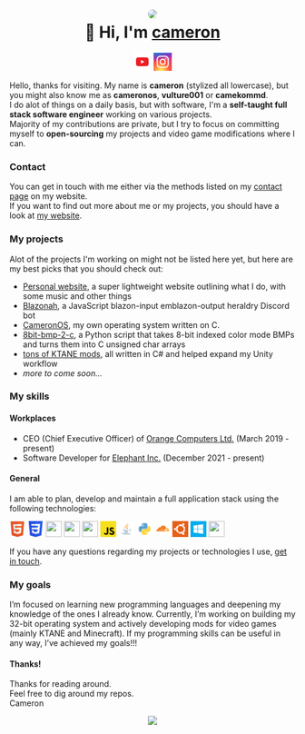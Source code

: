 <h1 align="center"><img width=20% src="https://github.com/cameronos.png" style="border-radius: 50%"><br>👋 Hi, I'm <a href="https://cameronos.github.io/" target="_blank">cameron</a></h1>

<p align="center">
    <a href="https://www.youtube.com/channel/UCuqOb3W1gMgL0z_RoIeRzfg"><img height="32" width="32" src="https://raw.githubusercontent.com/edent/SuperTinyIcons/master/images/svg/youtube.svg" /></a>
    <a href="https://www.instagram.com/cameronkoehler/"><img height="32" width="32" src="https://raw.githubusercontent.com/edent/SuperTinyIcons/master/images/svg/instagram.svg" /></a></a>
</p>

Hello, thanks for visiting. My name is **cameron** (stylized all lowercase), but you might also know me as **cameronos**, **vulture001** or **camekommd**.<br>
I do alot of things on a daily basis, but with software, I'm a **self-taught full stack software engineer** working on various projects.<br>
Majority of my contributions are private, but I try to focus on committing myself to **open-sourcing** my projects and video game modifications where I can.

### Contact

You can get in touch with me either via the methods listed on my [contact page](https://cameronos.github.io/contact.html) on my website.<br>
If you want to find out more about me or my projects, you should have a look at [my website](https://cameronos.github.io/).

### My projects

Alot of the projects I'm working on might not be listed here yet, but here are my best picks that you should check out:

- [Personal website](https://cameronos.github.io), a super lightweight website outlining what I do, with some music and other things
- [Blazonah](https://github.com/cameronos/blazonah), a JavaScript blazon-input emblazon-output heraldry Discord bot
- [CameronOS](https://github.com/cameronos/cameronOSrepo), my own operating system written on C.
- [8bit-bmp-2-c](https://github.com/cameronos/8bit-bmp-2-c), a Python script that takes 8-bit indexed color mode BMPs and turns them into C unsigned char arrays
- [tons of KTANE mods](https://steamcommunity.com/id/cameronos/myworkshopfiles/), all written in C# and helped expand my Unity workflow
- _more to come soon..._

### My skills
#### Workplaces
- CEO (Chief Executive Officer) of [Orange Computers Ltd.](https://www.facebook.com/orangecomputersltd) (March 2019 - present)
- Software Developer for [Elephant Inc.](https://micronations.wiki/wiki/Ecesis) (December 2021 - present)

#### General
I am able to plan, develop and maintain a full application stack using the following technologies:
<p align="left">
    <img height="28" width="28" src="https://raw.githubusercontent.com/edent/SuperTinyIcons/master/images/svg/html5.svg" />
    <img height="28" width="28" src="https://raw.githubusercontent.com/edent/SuperTinyIcons/master/images/svg/css3.svg" />
    <img height="28" width="28" src="https://upload.wikimedia.org/wikipedia/commons/c/cf/Lua-Logo.svg" />
    <img height="28" width="28" src="https://iconape.com/wp-content/png_logo_vector/c.png" />
    <img height="28" width="28" src="https://upload.wikimedia.org/wikipedia/commons/1/19/C_Logo.png" />
    <img height="28" width="28" src="https://raw.githubusercontent.com/edent/SuperTinyIcons/master/images/svg/javascript.svg" />
    <img height="28" width="28" src="https://raw.githubusercontent.com/edent/SuperTinyIcons/master/images/svg/java.svg" />
    <img height="28" width="28" src="https://raw.githubusercontent.com/edent/SuperTinyIcons/master/images/svg/python.svg" />
    <img height="28" width="28" src="https://raw.githubusercontent.com/edent/SuperTinyIcons/master/images/svg/cloudflare.svg" />
    <img height="28" width="28" src="https://raw.githubusercontent.com/edent/SuperTinyIcons/master/images/svg/ubuntu.svg" />
    <img height="28" width="28" src="https://raw.githubusercontent.com/edent/SuperTinyIcons/master/images/svg/windows.svg" />
    <img height="28" width="28" src="https://cameronos.github.io/img/fabricmc.png" />
</p>

If you have any questions regarding my projects or technologies I use, [get in touch](#contact).

### My goals

I’m focused on learning new programming languages and deepening my knowledge of the ones I already know. 
Currently, I’m working on building my 32-bit operating system and actively developing mods for video games (mainly KTANE and Minecraft). 
If my programming skills can be useful in any way, I’ve achieved my goals!!!

#### Thanks!

Thanks for reading around.<br>Feel free to dig around my repos.<br>
Cameron<br>
<p align="center"><img src="https://i.imgur.com/9C1gKhZ.png" width=20%></p>
